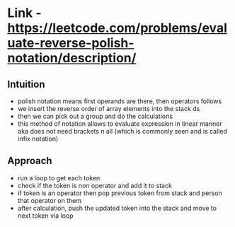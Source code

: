 # Link - https://leetcode.com/problems/evaluate-reverse-polish-notation/description/

## Intuition 
- polish notation means first operands are there, then operators follows
- we insert the reverse order of array elements into the stack ds
- then we can pick out a group and do the calculations 
- this method of notation allows to evaluate expression in linear manner aka does not need brackets n all (which is commonly seen and is called infix notation)

## Approach 
- run a loop to get each token 
- check if the token is non operator and add it to stack
- if token is an operator then pop previous token from stack and person that operator on them 
- after calculation, push the updated token into the stack and move to next token via loop 